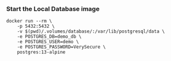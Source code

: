 ### Start the Local Database image
```
docker run --rm \
    -p 5432:5432 \
    -v $(pwd)/.volumes/database/:/var/lib/postgresql/data \
    -e POSTGRES_DB=demo_db \
    -e POSTGRES_USER=demo \
    -e POSTGRES_PASSWORD=VerySecure \
    postgres:13-alpine
```